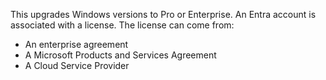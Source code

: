 This upgrades Windows versions to Pro or Enterprise.
An Entra account is associated with a license.
The license can come from:
- An enterprise agreement
- A Microsoft Products and Services Agreement
- A Cloud Service Provider
